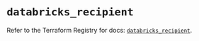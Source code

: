 # `databricks_recipient`

Refer to the Terraform Registry for docs: [`databricks_recipient`](https://registry.terraform.io/providers/databricks/databricks/1.84.0/docs/resources/recipient).

